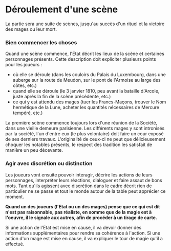 # Déroulement d'une scène

La partie sera une suite de scènes, jusqu'au succès d'un rituel et la victoire des mages ou leur mort.

### Bien commencer les choses

Quand une scène commence, l'Etat décrit les lieux de la scène et certaines personnages présents. Cette description doit expliciter plusieurs points pour les joueurs :

* où elle se déroule \(dans les couloirs du Palais du Luxembourg, dans une auberge sur la route de Meudon, sur le pont de l'Armoise au large des côtes, etc.\)
* quand elle se déroule \(le 3 janvier 1810, peu avant la bataille d'Arcole, juste après la fin de la scène précédente, etc.\)
* ce qui y est attendu des mages \(tuer les Francs-Maçons, trouver le Nom hermétique de la Lune, acheter les quantités nécessaires de Mercure tempéré, etc.\)

La première scène commence toujours lors d'une réunion de la Société, dans une vieille demeure parisienne. Les différents mages y sont intronisés par la société, l'un d'entre eux \(le plus volontaire\) doit faire un cour exposé de ses derniers travaux. L'originalité de ceux-ci ne peut que délicieusement choquer les notables présents, le respect des tradition les satisfait de manière un peu décevante.

### Agir avec discrétion ou distinction

Les joueurs vont ensuite pouvoir interagir, décrire les actions de leurs personnages, interpréter leurs réactions, dialoguer et faire assaut de bons mots. Tant qu'ils agissent avec discrétion dans le cadre décrit rien de particulier ne se passe et tout le monde autour de la table peut apprécier ce moment.

**Quand un des joueurs \(l'Etat ou un des mages\) pense que ce qui est dit n'est pas raisonnable, pas réaliste, en somme que de la magie est à l'oeuvre, il le signale aux autres, afin de procéder à un tirage de carte.**

Si une action de l'Etat est mise en cause, il va devoir donner des informations supplémentaires pour rendre sa cohérence à l'action. Si une action d'un mage est mise en cause, il va expliquer le tour de magie qu'il a effectué.

